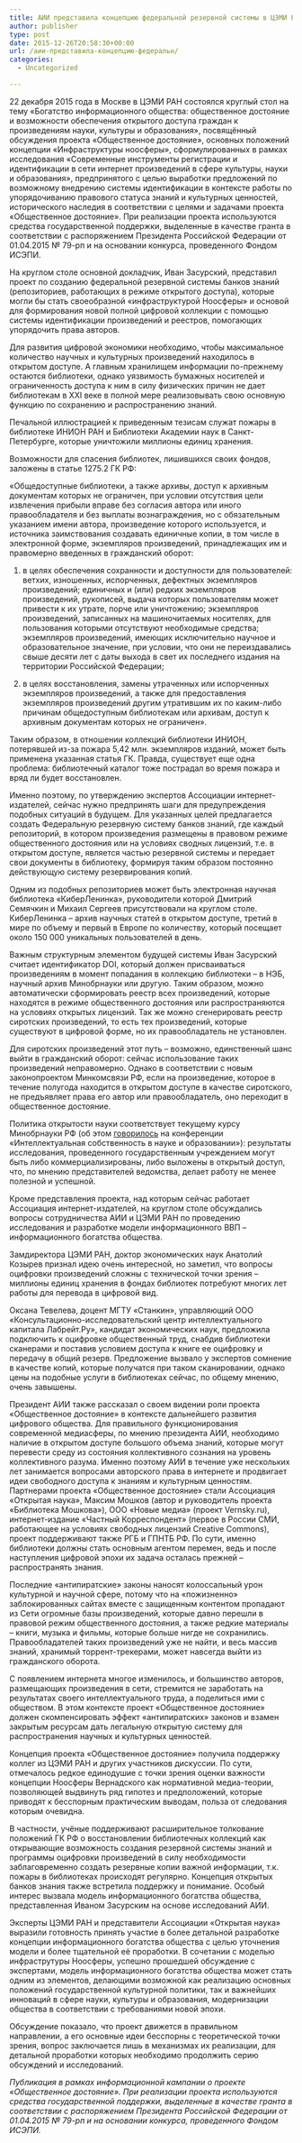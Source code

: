 ```yaml
---
title: АИИ представила концепцию федеральной резервной системы в ЦЭМИ РАН
author: publisher
type: post
date: 2015-12-26T20:58:30+00:00
url: /аии-представила-концепцию-федеральн/
categories:
  - Uncategorized

---
```

22 декабря 2015 года в Москве в ЦЭМИ РАН состоялся круглый стол на тему «Богатство информационного общества: общественное достояние и возможности обеспечения открытого доступа граждан к произведениям науки, культуры и образования», посвящённый обсуждения проекта «Общественное достояние», основных положений концепции «Инфраструктуры ноосферы», сформулированных в рамках исследования «Современные инструменты регистрации и идентификации в сети интернет произведений в сфере культуры, науки и образования», предпринятого с целью выработки предложений по возможному внедрению системы идентификации в контексте работы по упорядочиванию правового статуса знаний и культурных ценностей, исторического наследия в соответствии с целями и задачами проекта «Общественное достояние». При реализации проекта используются средства государственной поддержки, выделенные в качестве гранта в соответствии с распоряжением Президента Российской Федерации от 01.04.2015 № 79-рп и на основании конкурса, проведенного Фондом ИСЭПИ.

На круглом столе основной докладчик, Иван Засурский, представил проект по созданию федеральной резервной системы банков знаний (репозиториев, работающих в режиме открытого доступа), которые могли бы стать своеобразной «инфраструктурой Ноосферы» и основой для формирования новой полной цифровой коллекции с помощью системы идентификации произведений и реестров, помогающих упорядочить права авторов.

Для развития цифровой экономики необходимо, чтобы максимальное количество научных и культурных произведений находилось в открытом доступе. А главным хранилищем информации по-прежнему остаются библиотеки, однако уязвимость бумажных носителей и ограниченность доступа к ним в силу физических причин не дает библиотекам в XXI веке в полной мере реализовывать свою основную функцию по сохранению и распространению знаний.

Печальной иллюстрацией к приведенным тезисам служат пожары в библиотеке ИНИОН РАН и Библиотеки Академии наук в Санкт-Петербурге, которые уничтожили миллионы единиц хранения.

Возможности для спасения библиотек, лишившихся своих фондов, заложены в статье 1275.2 ГК РФ:

«Общедоступные библиотеки, а также архивы, доступ к архивным документам которых не ограничен, при условии отсутствия цели извлечения прибыли вправе без согласия автора или иного правообладателя и без выплаты вознаграждения, но с обязательным указанием имени автора, произведение которого используется, и источника заимствования создавать единичные копии, в том числе в электронной форме, экземпляров произведений, принадлежащих им и правомерно введенных в гражданский оборот:

1) в целях обеспечения сохранности и доступности для пользователей: ветхих, изношенных, испорченных, дефектных экземпляров произведений; единичных и (или) редких экземпляров произведений, рукописей, выдача которых пользователям может привести к их утрате, порче или уничтожению; экземпляров произведений, записанных на машиночитаемых носителях, для пользования которыми отсутствуют необходимые средства; экземпляров произведений, имеющих исключительно научное и образовательное значение, при условии, что они не переиздавались свыше десяти лет с даты выхода в свет их последнего издания на территории Российской Федерации;

2) в целях восстановления, замены утраченных или испорченных экземпляров произведений, а также для предоставления экземпляров произведений другим утратившим их по каким-либо причинам общедоступным библиотекам или архивам, доступ к архивным документам которых не ограничен».

Таким образом, в отношении коллекций библиотеки ИНИОН, потерявшей из-за пожара 5,42 млн. экземпляров изданий, может быть применена указанная статья ГК. Правда, существует еще одна проблема: библиотечный каталог тоже пострадал во время пожара и вряд ли будет восстановлен.

Именно поэтому, по утверждению экспертов Ассоциации интернет-издателей, сейчас нужно предпринять шаги для предупреждения подобных ситуаций в будущем. Для указанных целей предлагается создать Федеральную резервную систему банков знаний, где каждый репозиторий, в котором произведения размещены в правовом режиме общественного достояния или на условиях сводных лицензий, т.е. в открытом доступе, является частью резервной системы и передает свои документы в библиотеку, формируя таким образом постоянно действующую систему резервирования копий.

Одним из подобных репозиториев может быть электронная научная библиотека «КиберЛенинка», руководители которой Дмитрий Семячкин и Михаил Сергеев присутствовали на круглом столе. КиберЛенинка – архив научных статей в открытом доступе, третий в мире по объему и первый в Европе по количеству, который посещает около 150 000 уникальных пользователей в день.

Важным структурным элементом будущей системы Иван Засурский считает идентификатор DOI, который должен присваиваться произведениям в момент попадания в коллекцию библиотеки – в НЭБ, научный архив Минобрнауки или другую. Таким образом, можно автоматически сформировать реестр всех произведений, которые находятся в режиме общественного достояния или распространяются на условиях открытых лицензий. Так же можно сгенерировать реестр сиротских произведений, то есть тех произведений, которые существуют в цифровой форме, но их правообладатель не установлен.

Для сиротских произведений этот путь – возможно, единственный шанс выйти в гражданский оборот: сейчас использование таких произведений неправомерно. Однако в соответствии с новым законопроектом Минкомсвязи РФ, если на произведение, которое в течение полугода находится в открытом доступе в качестве сиротского, не предъявляет права его автор или правообладатель, оно переходит в общественное достояние.

Политика открытости науки соответствует текущему курсу Минобрнауки РФ (об этом [говорилось](http://www.chaskor.ru/article/neischerpaemyj_resurs_39789) на конференции «Интеллектуальная собственность в науке и образовании»): результаты исследования, проведенного государственным учреждением могут быть либо коммерциализированы, либо выложены в открытый доступ, что, по мнению представителей ведомства, делает работу не менее полезной и успешной.

Кроме представления проекта, над которым сейчас работает Ассоциация интернет-издателей, на круглом столе обсуждались вопросы сотрудничества АИИ и ЦЭМИ РАН по проведению исследования и разработке модели информационного ВВП – информационного богатства общества.

Замдиректора ЦЭМИ РАН, доктор экономических наук Анатолий Козырев признал идею очень интересной, но заметил, что вопросы оцифровки произведений сложны с технической точки зрения – миллионы единиц хранения в фондах библиотек потребуют многих лет работы для перевода в цифровой вид.

Оксана Тевелева, доцент МГТУ «Станкин», управляющий ООО «Консультационно-исследовательский центр интеллектуального капитала Лабрейт.Ру», кандидат экономических наук, предложила подключить к оцифровке общественный труд, снабдив библиотеки сканерами и поставив условием доступа к книге ее оцифровку и передачу в общий резерв. Предложение вызвало у экспертов сомнение в качестве копий, которые получатся при таком сканировании, однако цены на подобные услуги в библиотеках сейчас, по общему мнению, очень завышены.

Президент АИИ также рассказал о своем видении роли проекта «Общественное достояние» в контексте дальнейшего развития цифрового общества. Для правильного функционирования современной медиасферы, по мнению президента АИИ, необходимо наличие в открытом доступе большого объема знаний, которые могут перевести среду из состояния коллективного сознания на уровень коллективного разума. Именно поэтому АИИ в течение уже нескольких лет занимается вопросами авторского права в интернете и продвигает идеи свободного доступа к знаниям и культурным ценностям. Партнерами проекта «Общественное достояние» стали Ассоциация «Открытая наука», Максим Мошков (автор и руководитель проекта «Библиотека Мошкова»), ООО «Новые медиа» (проект Vernsky.ru), интернет-издание «Частный Корреспондент» (первое в России СМИ, работающее на условиях свободных лицензий Creative Commons), проект поддерживают также РГБ и ГПНТБ РФ. По сути, именно библиотеки должны стать основным агентом перемен, ведь и после наступления цифровой эпохи их задача осталась прежней – распространять знания.

Последние «антипиратские» законы наносят колоссальный урон культурной и научной сфере, потому что на «пожизненно» заблокированных сайтах вместе с защищенным контентом пропадают из Сети огромные базы произведений, которые давно перешли в правовой режим общественного достояния, а также редкие материалы – книги, музыка и фильмы, которые больше нигде не сохранились. Правообладателей таких произведений уже не найти, и весь массив знаний, хранимый торрент-трекерами, может навсегда выйти из гражданского оборота.

С появлением интернета многое изменилось, и большинство авторов, размещающих произведения в сети, стремится не заработать на результатах своего интеллектуального труда, а поделиться ими с обществом. В этом контексте проект «Общественное достояние» должен скомпенсировать эффект «антипиратских» законов и взамен закрытым ресурсам дать легальную открытую систему для распространения научных и культурных ценностей.

Концепция проекта «Общественное достояние» получила поддержку коллег из ЦЭМИ РАН и других участников дискуссии. По сути, отмечалось редкое единодушие с точки зрения оценки важности концепции Ноосферы Вернадского как нормативной медиа-теории, позволяющей выдвинуть ряд гипотез и предположений, которые приводят к бесспорным практическим выводам, польза от следования которым очевидна.

В частности, учёные поддерживают расширительное толкование положений ГК РФ о восстановлении библиотечных коллекций как открывающие возможность создания резервной системы знаний и программы оцифровки произведений в силу необходимости заблаговременно создать резервные копии важной информации, т.к. пожары в библиотеках происходят регулярно. Концепция открытых банков знания также встретила поддержку и понимание. Особый интерес вызвала модель информационного богатства общества, представленная Иваном Засурским на основе исследований АИИ.

Эксперты ЦЭМИ РАН и представители Ассоциации «Открытая наука» выразили готовность принять участие в более детальной разработке концепции информационного богатства общества с целью уточнения модели и более тщательной её проработки. В сочетании с моделью инфраструтуры Ноосферы, успешно прошедшей обсуждение с экспертами, модель информационного богатства общества может стать одним из элементов, делающими возможной как реализацию основных положений государственной культурной политики, так и важнейших инноваций в сфере науки, культуры и образования, модернизации общества в соответствии с требованиями новой эпохи.

Обсуждение показало, что проект движется в правильном направлении, а его основные идеи бесспорны с теоретической точки зрения, вопрос заключается лишь в механизмах их реализации, для детальной проработки которых необходимо продолжить серию обсуждений и исследований.

_Публикация в рамках информационной кампании о проекте «Общественное достояние». При реализации проекта используются средства государственной поддержки, выделенные в качестве гранта в соответствии с распоряжением Президента Российской Федерации от 01.04.2015 № 79-рп и на основании конкурса, проведенного Фондом ИСЭПИ._